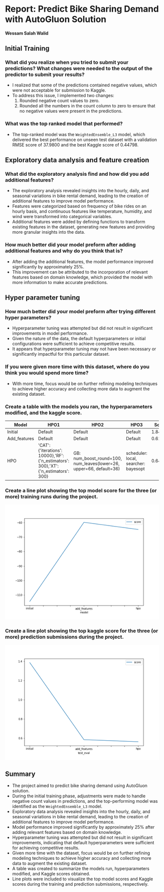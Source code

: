 # Report: Predict Bike Sharing Demand with AutoGluon Solution
#### Wessam Salah Walid

## Initial Training
### What did you realize when you tried to submit your predictions? What changes were needed to the output of the predictor to submit your results?
- I realized that some of the predictions contained negative values, which were not acceptable for submission to Kaggle.
- To address this issue, I implemented two changes:
  1. Rounded negative count values to zero.
  2. Rounded all the numbers in the count column to zero to ensure that no negative values were present in the predictions.


### What was the top ranked model that performed?
- The top-ranked model was the `WeightedEnsemble_L3` model, which delivered the best performance on unseen test dataset with a validation RMSE score of 37.9800 and the best Kaggle score of 0.44798.

## Exploratory data analysis and feature creation
### What did the exploratory analysis find and how did you add additional features?
- The exploratory analysis revealed insights into the hourly, daily, and seasonal variations in bike rental demand, leading to the creation of additional features to improve model performance.
- Features were categorized based on frequency of bike rides on an hourly basis, and continuous features like temperature, humidity, and wind were transformed into categorical variables.
- Additional features were added by defining functions to transform existing features in the dataset, generating new features and providing more granular insights into the data.

### How much better did your model preform after adding additional features and why do you think that is?
- After adding the additional features, the model performance improved significantly by approximately 25%.
- This improvement can be attributed to the incorporation of relevant features based on domain knowledge, which provided the model with more information to make accurate predictions.

## Hyper parameter tuning
### How much better did your model preform after trying different hyper parameters?
- Hyperparameter tuning was attempted but did not result in significant improvements in model performance.
- Given the nature of the data, the default hyperparameters or initial configurations were sufficient to achieve competitive results.
- It appears that hyperparameter tuning may not have been necessary or significantly impactful for this particular dataset.

### If you were given more time with this dataset, where do you think you would spend more time?
- With more time, focus would be on further refining modeling techniques to achieve higher accuracy and collecting more data to augment the existing dataset.

### Create a table with the models you ran, the hyperparameters modified, and the kaggle score.
| Model          | HPO1                                              | HPO2                           | HPO3                                              | Score     |
|----------------|---------------------------------------------------|--------------------------------|---------------------------------------------------|-----------|
| Initial        | Default                                           | Default                        | Default                                           | 1.84906   |
| Add_features   | Default                                           | Default                        | Default                                           | 0.61314   |
| HPO            | 'CAT': {'iterations': 10000},'RF': {'n_estimators': 300},'XT': {'n_estimators': 300} | GB: num_boost_round=100, num_leaves(lower=26, upper=66, default=36) | scheduler: local, searcher: bayesopt | 0.64836   |

### Create a line plot showing the top model score for the three (or more) training runs during the project.

![model_train_score.png](https://github.com/wessamsw/Bike-Sharing-Demand/blob/main/model_train_score.png?raw=true)

### Create a line plot showing the top kaggle score for the three (or more) prediction submissions during the project.

![model_test_score.png](https://github.com/wessamsw/Bike-Sharing-Demand/blob/main/model_test_score.png?raw=true)

## Summary
- The project aimed to predict bike sharing demand using AutoGluon solution.
- During the initial training phase, adjustments were made to handle negative count values in predictions, and the top-performing model was identified as the `WeightedEnsemble_L3` model.
- Exploratory data analysis revealed insights into the hourly, daily, and seasonal variations in bike rental demand, leading to the creation of additional features to improve model performance.
- Model performance improved significantly by approximately 25% after adding relevant features based on domain knowledge.
- Hyperparameter tuning was attempted but did not result in significant improvements, indicating that default hyperparameters were sufficient for achieving competitive results.
- Given more time with the dataset, focus would be on further refining modeling techniques to achieve higher accuracy and collecting more data to augment the existing dataset.
- A table was created to summarize the models run, hyperparameters modified, and Kaggle scores obtained.
- Line plots were included to visualize the top model scores and Kaggle scores during the training and prediction submissions, respectively.
